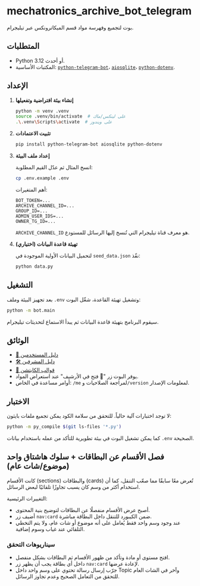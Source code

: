 # mechatronics_archive_bot_telegram

بوت لتجميع وفهرسة مواد قسم الميكاترونكس عبر تيليجرام.

## المتطلبات

- Python 3.12 أو أحدث.
- المكتبات الأساسية: [`python-telegram-bot`](https://python-telegram-bot.org/)، [`aiosqlite`](https://github.com/omnilib/aiosqlite)، [`python-dotenv`](https://github.com/theskumar/python-dotenv).

## الإعداد

1. **إنشاء بيئة افتراضية وتفعيلها**

   ```bash
   python -m venv .venv
   source .venv/bin/activate  # على لينكس/ماك
   .\.venv\Scripts\activate  # على ويندوز
   ```

2. **تثبيت الاعتمادات**

   ```bash
   pip install python-telegram-bot aiosqlite python-dotenv
   ```

3. **إعداد ملف البيئة**

   انسخ المثال ثم عدّل القيم المطلوبة:

   ```bash
   cp .env.example .env
   ```

   أهم المتغيرات:

   ```env
   BOT_TOKEN=...
   ARCHIVE_CHANNEL_ID=...
   GROUP_ID=...
   ADMIN_USER_IDS=...
   OWNER_TG_ID=...
   ```

   `ARCHIVE_CHANNEL_ID` هو معرف قناة تيليجرام التي تُنسخ إليها الرسائل للمستودع.

4. **تهيئة قاعدة البيانات (اختياري)**

   لتحميل البيانات الأولية الموجودة في `seed_data.json` نفّذ:

   ```bash
   python data.py
   ```

## التشغيل

بعد تجهيز البيئة وملف `.env` وتشغيل تهيئة القاعدة، شغّل البوت:

```bash
python -m bot.main
```

سيقوم البرنامج بتهيئة قاعدة البيانات ثم يبدأ الاستماع لتحديثات تيليجرام.

## الوثائق

- [📘 دليل المستخدمين](docs/user_guide_ar.md)
- [🛠️ دليل المشرفين](docs/moderators_guide_ar.md)
- [🧩 قوالب الكابتشن](docs/caption_templates.md)
- يوفر البوت زر "🔗 فتح في الأرشيف" عند استعراض المواد.
- أوامر مساعدة في الخاص: `/me` لمراجعة الصلاحيات و`/version` لمعلومات الإصدار.

## الاختبار

لا توجد اختبارات آلية حالياً. للتحقق من سلامة الكود يمكن تجميع ملفات بايثون:

```bash
python -m py_compile $(git ls-files '*.py')
```

كما يمكن تشغيل البوت في بيئة تطويرية للتأكد من عمله باستخدام بيانات `.env` الصحيحة.

## فصل الأقسام عن البطاقات + سلوك هاشتاق واحد (موضوع/شات عام)

كانت الأقسام (sections) والبطاقات (cards) تُعرض معًا سابقًا مما صعّب التنقل، كما أن استخدام أكثر من وسم كان يسبب تجاوزًا تلقائيًا لبعض الرسائل.

التغييرات الرئيسية:

- أصبح عرض الأقسام منفصلًا عن البطاقات لتوضيح بنية المحتوى.
- أضيف زر `nav:card` ضمن الكيبورد للتنقل داخل البطاقة مباشرة.
- عند وجود وسم واحد فقط يُعامل على أنه موضوع أو شات عام، ولا يتم التخطي التلقائي عند غياب وسوم إضافية.

### سيناريوهات التحقق

- افتح مستوى أو مادة وتأكد من ظهور الأقسام ثم البطاقات بشكل منفصل.
- داخل أي بطاقة يجب أن يظهر زر `nav:card` لإعادة عرضها.
- جرّب إرسال رسالة تحتوي على وسم واحد داخل Topic وآخر في الشات العام للتحقق من التعامل الصحيح وعدم تجاوز الرسائل.


